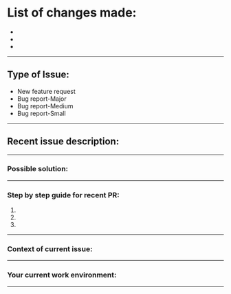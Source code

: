 # List of changes made: 

-
-
-

--------------------------------------------------------------------------------
## Type of Issue:

* New feature request
* Bug report-Major
* Bug report-Medium
* Bug report-Small

--------------------------------------------------------------------------------
## Recent issue description:



--------------------------------------------------------------------------------
### Possible solution:



--------------------------------------------------------------------------------
### Step by step guide for recent PR:

1.
2. 
3.


-------------------------------------------------------------------------------
### Context of current issue:



--------------------------------------------------------------------------------
### Your current work environment:




--------------------------------------------------------------------------------
